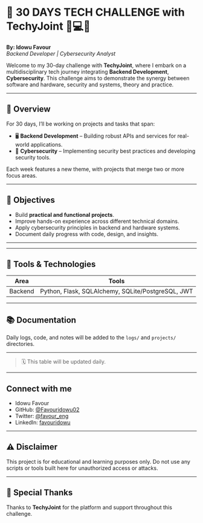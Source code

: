 # 🚀 30 DAYS TECH CHALLENGE with TechyJoint 🔧💻🔐

**By: Idowu Favour**  
_Backend Developer | Cybersecurity Analyst_

Welcome to my 30-day challenge with **TechyJoint**, where I embark on a multidisciplinary tech journey integrating **Backend Development**, **Cybersecurity**. This challenge aims to demonstrate the synergy between software and hardware, security and systems, theory and practice.

---

## 🧭 Overview

For 30 days, I’ll be working on projects and tasks that span:
- 🖥️ **Backend Development** – Building robust APIs and services for real-world applications.
- 🔐 **Cybersecurity** – Implementing security best practices and developing security tools.

Each week features a new theme, with projects that merge two or more focus areas.

---

## 📌 Objectives

- Build **practical and functional projects**.
- Improve hands-on experience across different technical domains.
- Apply cybersecurity principles in backend and hardware systems.
- Document daily progress with code, design, and insights.

---


---

## 🧰 Tools & Technologies

| Area | Tools |
|------|-------|
| Backend | Python, Flask, SQLAlchemy, SQLite/PostgreSQL, JWT |

---

## 📚 Documentation

Daily logs, code, and notes will be added to the `logs/` and `projects/` directories.

---


> 🗓️ This table will be updated daily.

---

## Connect with me

- Idowu Favour  
- GitHub: [@Favouridowu02](https://github.com/Favouridowu02)
- Twitter: [@favour_eng](https://x.com/favour_eng)
- LinkedIn: [favouridowu](https://linkedin.com/in/favouridowu)

---

## ⚠️ Disclaimer

This project is for educational and learning purposes only. Do not use any scripts or tools built here for unauthorized access or attacks.

---

## 🌟 Special Thanks

Thanks to **TechyJoint** for the platform and support throughout this challenge.

